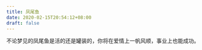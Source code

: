 ```yaml
---
title: 凤尾鱼
date: 2020-02-15T20:54:12+08:00
draft: false
---
```


不论梦见的凤尾鱼是活的还是罐装的，你将在爱情上一帆风顺，事业上也能成功。<br>
